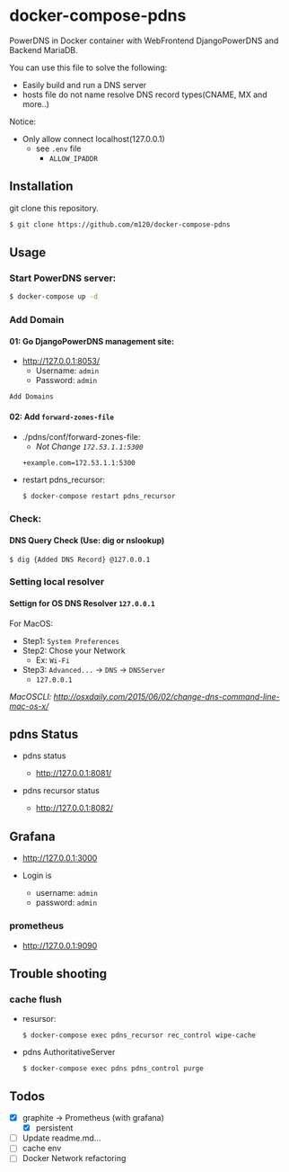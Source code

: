 # docker-compose-pdns
PowerDNS in Docker container with WebFrontend DjangoPowerDNS and Backend MariaDB.

You can use this file to solve the following:
* Easily build and run a DNS server
* hosts file do not name resolve DNS record types(CNAME, MX and more..)

Notice:
- Only allow connect localhost(127.0.0.1)
  - see `.env` file
    - `ALLOW_IPADDR` 

## Installation
git clone this repository.
```bash
$ git clone https://github.com/m120/docker-compose-pdns
```

## Usage
### Start PowerDNS server:
```bash
$ docker-compose up -d
```

### Add Domain
#### 01: Go DjangoPowerDNS management site:  
- http://127.0.0.1:8053/
  - Username: `admin`
  - Password: `admin`

`Add Domains`

#### 02: Add `forward-zones-file`
- ./pdns/conf/forward-zones-file:
  - *Not Change `172.53.1.1:5300`*
  ```
  +example.com=172.53.1.1:5300
  ```
- restart pdns_recursor: 
  ```bash
  $ docker-compose restart pdns_recursor
  ```

### Check:
#### DNS Query Check (Use: dig or nslookup)
```
$ dig {Added DNS Record} @127.0.0.1
```

### Setting local resolver
#### Settign for OS DNS Resolver `127.0.0.1`
For MacOS: 
- Step1: `System Preferences`
- Step2: Chose your Network
  - Ex: `Wi-Fi`
- Step3: `Advanced...` -> `DNS` -> `DNSServer`
  - `127.0.0.1`

*MacOSCLI: http://osxdaily.com/2015/06/02/change-dns-command-line-mac-os-x/*



## pdns Status
- pdns status   
  - http://127.0.0.1:8081/

- pdns recursor status   
  - http://127.0.0.1:8082/

## Grafana
- http://127.0.0.1:3000

- Login is
  - username: `admin`
  - password: `admin`

### prometheus
- http://127.0.0.1:9090

## Trouble shooting
### cache flush
- resursor:
  ```
  $ docker-compose exec pdns_recursor rec_control wipe-cache
  ```

- pdns AuthoritativeServer
  ```
  $ docker-compose exec pdns pdns_control purge
  ```

## Todos
- [x] graphite -> Prometheus (with grafana)
  - [x] persistent
- [ ] Update readme.md... 
- [ ] cache env
- [ ] Docker Network refactoring